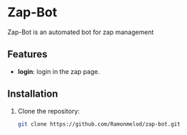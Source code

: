 # Zap-Bot

Zap-Bot is an automated bot for zap management

## Features

- **login**: login in the zap page.

## Installation

1. Clone the repository:
   ```bash
   git clone https://github.com/Ramonmelod/zap-bot.git
   ```

